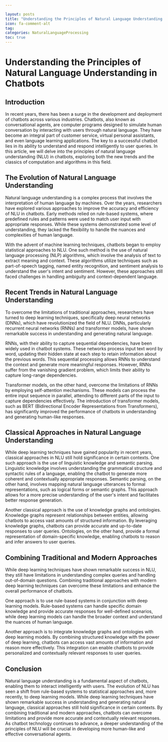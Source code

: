```yaml
---

layout: posts
title: "Understanding the Principles of Natural Language Understanding in Chatbots"
icon: fa-comment-alt
tag:      
categories: NaturalLanguageProcessing
toc: true
---
```




# Understanding the Principles of Natural Language Understanding in Chatbots

## Introduction

In recent years, there has been a surge in the development and deployment of chatbots across various industries. Chatbots, also known as conversational agents, are computer programs designed to simulate human conversation by interacting with users through natural language. They have become an integral part of customer service, virtual personal assistants, and even language learning applications. The key to a successful chatbot lies in its ability to understand and respond intelligently to user queries. In this article, we will delve into the principles of natural language understanding (NLU) in chatbots, exploring both the new trends and the classics of computation and algorithms in this field.

## The Evolution of Natural Language Understanding

Natural language understanding is a complex process that involves the interpretation of human language by machines. Over the years, researchers have explored various approaches to improve the accuracy and efficiency of NLU in chatbots. Early methods relied on rule-based systems, where predefined rules and patterns were used to match user input with appropriate responses. While these systems demonstrated some level of understanding, they lacked the flexibility to handle the nuances and complexities of human language.

With the advent of machine learning techniques, chatbots began to employ statistical approaches to NLU. One such method is the use of natural language processing (NLP) algorithms, which involve the analysis of text to extract meaning and context. These algorithms utilize techniques such as part-of-speech tagging, named entity recognition, and sentiment analysis to understand the user's intent and sentiment. However, these approaches still faced challenges in handling ambiguity and context-dependent language.

## Recent Trends in Natural Language Understanding

To overcome the limitations of traditional approaches, researchers have turned to deep learning techniques, specifically deep neural networks (DNNs), which have revolutionized the field of NLU. DNNs, particularly recurrent neural networks (RNNs) and transformer models, have shown remarkable success in understanding and generating natural language.

RNNs, with their ability to capture sequential dependencies, have been widely used in chatbot systems. These networks process input text word by word, updating their hidden state at each step to retain information about the previous words. This sequential processing allows RNNs to understand the context and generate more meaningful responses. However, RNNs suffer from the vanishing gradient problem, which limits their ability to capture long-range dependencies.

Transformer models, on the other hand, overcome the limitations of RNNs by employing self-attention mechanisms. These models can process the entire input sequence in parallel, attending to different parts of the input to capture dependencies effectively. The introduction of transformer models, such as BERT (Bidirectional Encoder Representations from Transformers), has significantly improved the performance of chatbots in understanding and generating human-like responses.

## Classical Approaches in Natural Language Understanding

While deep learning techniques have gained popularity in recent years, classical approaches in NLU still hold significance in certain contexts. One such approach is the use of linguistic knowledge and semantic parsing. Linguistic knowledge involves understanding the grammatical structure and syntactic rules of a language, enabling the chatbot to generate more coherent and contextually appropriate responses. Semantic parsing, on the other hand, involves mapping natural language utterances to formal representations, such as logical forms or semantic graphs. This approach allows for a more precise understanding of the user's intent and facilitates better response generation.

Another classical approach is the use of knowledge graphs and ontologies. Knowledge graphs represent relationships between entities, allowing chatbots to access vast amounts of structured information. By leveraging knowledge graphs, chatbots can provide accurate and up-to-date responses to user queries. Ontologies, on the other hand, provide a formal representation of domain-specific knowledge, enabling chatbots to reason and infer answers to user queries.

## Combining Traditional and Modern Approaches

While deep learning techniques have shown remarkable success in NLU, they still have limitations in understanding complex queries and handling out-of-domain questions. Combining traditional approaches with modern deep learning techniques can overcome these limitations and enhance the overall performance of chatbots.

One approach is to use rule-based systems in conjunction with deep learning models. Rule-based systems can handle specific domain knowledge and provide accurate responses for well-defined scenarios, while deep learning models can handle the broader context and understand the nuances of human language.

Another approach is to integrate knowledge graphs and ontologies with deep learning models. By combining structured knowledge with the power of deep learning, chatbots can access vast amounts of information and reason more effectively. This integration can enable chatbots to provide personalized and contextually relevant responses to user queries.

## Conclusion

Natural language understanding is a fundamental aspect of chatbots, enabling them to interact intelligently with users. The evolution of NLU has seen a shift from rule-based systems to statistical approaches and, more recently, to deep learning models. While deep learning techniques have shown remarkable success in understanding and generating natural language, classical approaches still hold significance in certain contexts. By combining traditional and modern approaches, chatbots can overcome limitations and provide more accurate and contextually relevant responses. As chatbot technology continues to advance, a deeper understanding of the principles of NLU will be crucial in developing more human-like and effective conversational agents.